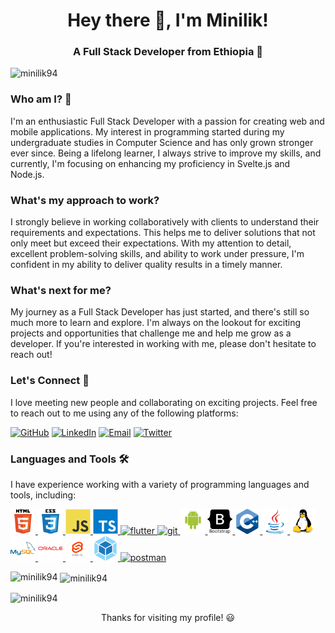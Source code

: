 <h1 align="center">Hey there &#x1F44B, I'm Minilik!</h1>
<h3 align="center">A Full Stack Developer from Ethiopia &#x1F680</h3>
<p align="left"> <img src="https://komarev.com/ghpvc/?username=minilik94&label=Profile%20views&color=0e75b6&style=flat" alt="minilik94" /> </p>
<h3 align="left">Who am I? &#x1F464</h3>
<p align="left">I'm an enthusiastic Full Stack Developer with a passion for creating web and mobile applications. My interest in programming started during my undergraduate studies in Computer Science and has only grown stronger ever since. Being a lifelong learner, I always strive to improve my skills, and currently, I'm focusing on enhancing my proficiency in Svelte.js and Node.js.</p>
<h3 align="left">What's my approach to work?</h3>
<p align="left">I strongly believe in working collaboratively with clients to understand their requirements and expectations. This helps me to deliver solutions that not only meet but exceed their expectations. With my attention to detail, excellent problem-solving skills, and ability to work under pressure, I'm confident in my ability to deliver quality results in a timely manner.</p>
<h3 align="left">What's next for me?</h3>
<p align="left">My journey as a Full Stack Developer has just started, and there's still so much more to learn and explore. I'm always on the lookout for exciting projects and opportunities that challenge me and help me grow as a developer. If you're interested in working with me, please don't hesitate to reach out!</p>

<h3 align="left">Let's Connect 🤝</h3>
<p align="left">I love meeting new people and collaborating on exciting projects. Feel free to reach out to me using any of the following platforms:</p>
<p align="left">
  <a href="https://github.com/minilik94" target="_blank"><img src="https://img.shields.io/badge/GitHub-%23121011.svg?&style=for-the-badge&logo=github&logoColor=white" alt="GitHub"></a>
  <a href="https://www.linkedin.com/in/minilikzeru/" target="_blank"><img src="https://img.shields.io/badge/LinkedIn-%230077B5.svg?&style=for-the-badge&logo=linkedin&logoColor=white" alt="LinkedIn"></a>
  <a href="mailto:minilikzeru@gmail.com"><img src="https://img.shields.io/badge/Email-D14836?style=for-the-badge&logo=gmail&logoColor=white" alt="Email"></a>
  <a href="https://twitter.com/minilikzeru" target="_blank"><img src="https://img.shields.io/badge/Twitter-%231DA1F2.svg?&style=for-the-badge&logo=twitter&logoColor=white" alt="Twitter"></a>
</p>


<h3 align="left">Languages and Tools 🛠️</h3>
<p align="left">I have experience working with a variety of programming languages and tools, including:</p>
<p align="left"> <a href="https://www.w3.org/html/" target="_blank" rel="noreferrer"> <img src="https://raw.githubusercontent.com/devicons/devicon/master/icons/html5/html5-original-wordmark.svg" alt="html5" width="40" height="40"/> </a><a href="https://www.w3schools.com/css/" target="_blank" rel="noreferrer"> <img src="https://raw.githubusercontent.com/devicons/devicon/master/icons/css3/css3-original-wordmark.svg" alt="css3" width="40" height="40"/> </a> <a href="https://developer.mozilla.org/en-US/docs/Web/JavaScript" target="_blank" rel="noreferrer"> <img src="https://raw.githubusercontent.com/devicons/devicon/master/icons/javascript/javascript-original.svg" alt="javascript" width="40" height="40"/> </a> 
  <a href="https://developer.mozilla.org/en-US/docs/Web/TypeScript" target="_blank" rel="noreferrer"> <img src="https://raw.githubusercontent.com/devicons/devicon/master/icons/typescript/typescript-original.svg" alt="javascript" width="40" height="40"/> </a>
  <a href="https://flutter.dev" target="_blank" rel="noreferrer"> <img src="https://www.vectorlogo.zone/logos/flutterio/flutterio-icon.svg" alt="flutter" width="40" height="40"/> </a> <a href="https://git-scm.com/" target="_blank" rel="noreferrer"> <img src="https://www.vectorlogo.zone/logos/git-scm/git-scm-icon.svg" alt="git" width="40" height="40"/> </a><a href="https://developer.android.com" target="_blank" rel="noreferrer"> <img src="https://raw.githubusercontent.com/devicons/devicon/master/icons/android/android-original-wordmark.svg" alt="android" width="40" height="40"/> </a> <a href="https://getbootstrap.com" target="_blank" rel="noreferrer"> <img src="https://raw.githubusercontent.com/devicons/devicon/master/icons/bootstrap/bootstrap-plain-wordmark.svg" alt="bootstrap" width="40" height="40"/> </a> <a href="https://www.w3schools.com/cpp/" target="_blank" rel="noreferrer"> <img src="https://raw.githubusercontent.com/devicons/devicon/master/icons/cplusplus/cplusplus-original.svg" alt="cplusplus" width="40" height="40"/> </a>   <a href="https://www.java.com" target="_blank" rel="noreferrer"> <img src="https://raw.githubusercontent.com/devicons/devicon/master/icons/java/java-original.svg" alt="java" width="40" height="40"/> </a> <a href="https://www.linux.org/" target="_blank" rel="noreferrer"> <img src="https://raw.githubusercontent.com/devicons/devicon/master/icons/linux/linux-original.svg" alt="linux" width="40" height="40"/> </a> <a href="https://www.mysql.com/" target="_blank" rel="noreferrer"> <img src="https://raw.githubusercontent.com/devicons/devicon/master/icons/mysql/mysql-original-wordmark.svg" alt="mysql" width="40" height="40"/> </a> <a href="https://www.oracle.com/" target="_blank" rel="noreferrer"> <img src="https://raw.githubusercontent.com/devicons/devicon/master/icons/oracle/oracle-original.svg" alt="oracle" width="40" height="40"/> </a>  <a href="https://svelte.dev/" target="_blank" rel="noreferrer">
    <img src="https://raw.githubusercontent.com/devicons/devicon/master/icons/svelte/svelte-original-wordmark.svg" alt="svelte" width="40" height="40"/>
  </a>
  <a href="https://webpack.js.org/" target="_blank" rel="noreferrer"> 
    <img src="https://raw.githubusercontent.com/devicons/devicon/master/icons/webpack/webpack-original.svg" alt="webpack" width="40" height="40"/> 
  </a>
  <a href="https://www.postman.com/" target="_blank" rel="noreferrer"> 
    <img src="https://www.vectorlogo.zone/logos/getpostman/getpostman-icon.svg" alt="postman" width="40" height="40"/> 
  </a></p>

<p><img align="left" src="https://github-readme-stats.vercel.app/api/top-langs?username=minilik94&show_icons=true&locale=en&layout=compact" alt="minilik94" /></p>

<p>&nbsp;<img align="center" src="https://github-readme-stats.vercel.app/api?username=minilik94&show_icons=true&locale=en" alt="minilik94" /></p>

<p><img align="center" src="https://github-readme-streak-stats.herokuapp.com/?user=minilik94&" alt="minilik94" /></p>

<p align="center">
  Thanks for visiting my profile! 😃
</p>
